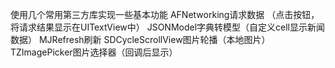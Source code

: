 使用几个常用第三方库实现一些基本功能
AFNetworking请求数据 （点击按钮，将请求结果显示在UITextView中）
JSONModel字典转模型（自定义cell显示新闻数据）
MJRefresh刷新
SDCycleScrollView图片轮播（本地图片）
TZImagePicker图片选择器（回调后显示）
